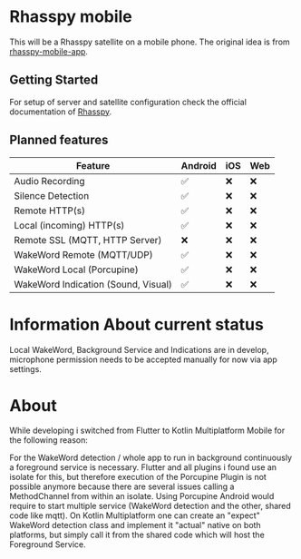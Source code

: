 # Rhasspy mobile

This will be a Rhasspy satellite on a mobile phone. The original idea is from [rhasspy-mobile-app](https://github.com/razzo04/rhasspy-mobile-app).

## Getting Started

For setup of server and satellite configuration check the official documentation
of [Rhasspy](https://rhasspy.readthedocs.io/en/latest/tutorials/#server-with-satellites).

## Planned features

| Feature  | Android | iOS | Web |
| ------------- | ------------- | ------------- | ------------- |
| Audio Recording | :white_check_mark: | :x: | :x: |
| Silence Detection | :white_check_mark: | :x: | :x: |
| Remote HTTP(s)  | :white_check_mark: | :x: | :x: |
| Local (incoming) HTTP(s)  | :white_check_mark: | :x: | :x: |
| Remote SSL (MQTT, HTTP Server)  | :x: | :x: | :x: |
| WakeWord Remote (MQTT/UDP) | :white_check_mark: | :x: | :x: |
| WakeWord Local (Porcupine) | :white_check_mark: | :x: | :x: |
| WakeWord Indication (Sound, Visual)  | :white_check_mark: | :x: | :x: |

# Information About current status

Local WakeWord, Background Service and Indications are in develop, microphone permission needs to be accepted manually for now via app settings.

# About

While developing i switched from Flutter to Kotlin Multiplatform Mobile for the following reason:

For the WakeWord detection / whole app to run in background continuously a foreground service is necessary. Flutter and all plugins i found use an
isolate for this, but therefore execution of the Porcupine Plugin is not possible anymore because there are several issues calling a MethodChannel
from within an isolate. Using Porcupine Android would require to start multiple service (WakeWord detection and the other, shared code like mqtt). On
Kotlin Multiplatform one can create an "expect" WakeWord detection class and implement it "actual" native on both platforms, but simply call it from
the shared code which will host the Foreground Service.
